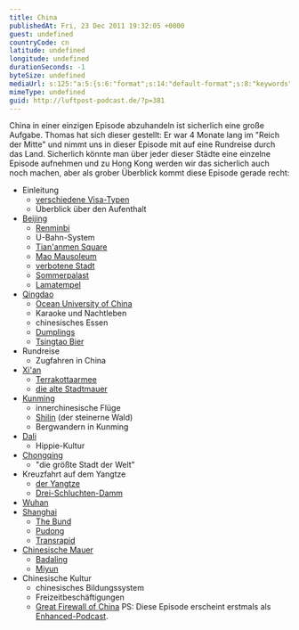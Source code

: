 ```yaml
---
title: China
publishedAt: Fri, 23 Dec 2011 19:32:05 +0000
guest: undefined
countryCode: cn
latitude: undefined
longitude: undefined
durationSeconds: -1
byteSize: undefined
mediaUrl: s:125:"a:5:{s:6:"format";s:14:"default-format";s:8:"keywords";s:0:"";s:6:"author";s:0:"";s:6:"length";s:0:"";s:8:"explicit";s:0:"";}";
mimeType: undefined
guid: http://luftpost-podcast.de/?p=381
---
```


China in einer einzigen Episode abzuhandeln ist sicherlich eine große Aufgabe. Thomas hat sich dieser gestellt: Er war 4 Monate lang im "Reich der Mitte" und nimmt uns in dieser Episode mit auf eine Rundreise durch das Land. Sicherlich könnte man über jeder dieser Städte eine einzelne Episode aufnehmen und zu Hong Kong werden wir das sicherlich auch noch machen, aber als grober Überblick kommt diese Episode gerade recht: 
* Einleitung  
   * [verschiedene Visa-Typen](http://www.china-botschaft.de/det/lsfw/)  
   * Überblick über den Aufenthalt
* [Beijing ](http://de.wikipedia.org/wiki/Peking)  
   * [Renminbi](http://de.wikipedia.org/wiki/Renminbi)  
   * U-Bahn-System  
   * [Tian'anmen Square](http://de.wikipedia.org/wiki/Platz%5Fdes%5Fhimmlischen%5FFriedens)  
   * [Mao Mausoleum](http://farm7.staticflickr.com/6085/6055845719%5F53342e814b%5Fb.jpg)  
   * [verbotene Stadt](http://de.wikipedia.org/wiki/Verbotene%5FStadt)  
   * [Sommerpalast](http://de.wikipedia.org/wiki/Neuer%5FSommerpalast%5F%28Peking%29)  
   * [Lamatempel](http://de.wikipedia.org/wiki/Lamatempel)
* [Qingdao ](http://de.wikipedia.org/wiki/Qingdao)  
   * [Ocean University of China](http://www.ouc.edu.cn/)  
   * Karaoke und Nachtleben  
   * chinesisches Essen  
   * [Dumplings](http://de.wikipedia.org/wiki/Jiaozi)  
   * [Tsingtao Bier](http://de.wikipedia.org/wiki/Tsingtao%5F%28Brauerei%29)
* Rundreise  
   * Zugfahren in China
* [Xi'an ](http://de.wikipedia.org/wiki/Xi%27an)  
   * [Terrakottaarmee](http://de.wikipedia.org/wiki/Terrakottaarmee)  
   * [die alte Stadtmauer](http://de.wikipedia.org/wiki/Stadtmauer%5Fvon%5FXi%27an)
* [Kunming ](http://de.wikipedia.org/wiki/Kunming)  
   * innerchinesische Flüge  
   * [Shilin](http://de.wikipedia.org/wiki/Shilin) (der steinerne Wald)  
   * Bergwandern in Kunming
* [Dali ](http://de.wikipedia.org/wiki/Dali%5F%28Stadt%29)  
   * Hippie-Kultur
* [Chongqing ](http://de.wikipedia.org/wiki/Chongqing)  
   * "die größte Stadt der Welt"
* Kreuzfahrt auf dem Yangtze  
   * [der Yangtze](http://de.wikipedia.org/wiki/Jangtsekiang)  
   * [Drei-Schluchten-Damm](http://de.wikipedia.org/wiki/Drei-Schluchten-Talsperre)
* [Wuhan](http://de.wikipedia.org/wiki/Wuhan)
* [Shanghai ](http://de.wikipedia.org/wiki/Shanghai)  
   * [The Bund](http://de.wikipedia.org/wiki/Bund%5F%28Shanghai%29)  
   * [Pudong](http://de.wikipedia.org/wiki/Pudong)  
   * [Transrapid](http://de.wikipedia.org/wiki/Shanghai%5FMaglev)
* [Chinesische Mauer ](http://de.wikipedia.org/wiki/Chinesische%5FMauer)  
   * [Badaling](http://de.wikipedia.org/wiki/Badaling)  
   * [Miyun](http://de.wikipedia.org/wiki/Miyun)
* Chinesische Kultur  
   * chinesisches Bildungssystem  
   * Freizeitbeschäftigungen  
   * [Great Firewall of China](http://de.wikipedia.org/wiki/Great%5FFireWall%5Fof%5FChina)
PS: Diese Episode erscheint erstmals als [Enhanced-Podcast](http://luftpost-podcast.de/media/luftpost20-china.m4a).
